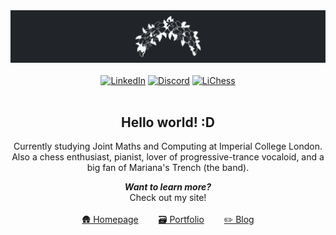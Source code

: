 <div align="center">
    <img src="img/flowers.svg" alt="flowers-uhr"><br /><br />
    <!-- BADGES @ shields.io -->
    <a href="https://www.linkedin.com/in/freddy-jiang-a949331a3/">
    <img src="https://img.shields.io/badge/LinkedIn-@jiangfreddy-1c7ed6?style=for-the-badge&logo=linkedin&logoColor=white" alt="LinkedIn"></a>
    <a href="https://discordapp.com/users/362278194851872770"><img src="https://img.shields.io/badge/Discord-@afMirror-7048e8?style=for-the-badge&logo=discord&logoColor=white" alt="Discord"></a>
    <a href="https://lichess.org/@/afMirrorUR"><img src="https://img.shields.io/badge/LiChess-@afMirrorUR-74b816?style=for-the-badge&logo=lichess&logoColor=white" alt="LiChess"></a><br /><br />
    <!-- PROFILE -->
    <h2>Hello world! :D</h2>
    <p>
        Currently studying Joint Maths and Computing at Imperial College London.
        <br />
        Also a chess enthusiast, pianist, lover of progressive-trance vocaloid,
        and a big fan of Mariana's Trench (the band).
    </p>
    <!-- LINKS -->
    <p>
        <b><i>Want to learn more?</i></b><br />
        Check out my site!<br /><br />
        <a href="https://j-freddy.github.io/">🛖 Homepage</a>&ensp;&ensp;&ensp;&ensp;
        <a href="https://j-freddy.github.io/portfolio">🗃️ Portfolio</a>&ensp;&ensp;&ensp;&ensp;
        <a href="https://j-freddy.github.io/blog">✏️ Blog</a>
    </p>
</div>
